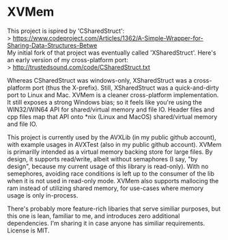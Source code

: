 # XVMem
This project is ispired by 'CSharedStruct':<br> > https://www.codeproject.com/Articles/1362/A-Simple-Wrapper-for-Sharing-Data-Structures-Betwe <br>
My initial fork of that project was eventually called 'XSharedStruct'. Here's an early version of my cross-platform port: <br> > http://trustedsound.com/code/CSharedStruct.txt <br>

Whereas CSharedStruct was windows-only, XSharedStruct was a cross-platform port (thus the X-prefix).  Still, XSharedStruct was a quick-and-dirty port to Linux and Mac. XVMem is a cleaner cross-platform implementation.  It still exposes a strong Windows bias; so it feels like you're using the WIN32/WIN64 API for shared/virtual memory and file IO.  Header files and cpp files map that API onto *nix (Linux and MacOS) shared/virtual memory and file IO.

This project is currently used by the AVXLib (in my public github account), with example usages in AVXTest (also in my public github account).  XVMem is primarilly intended as a virtual memory backing store for large files.  By design, it supports read/write, albeit without semaphores (I say, "by design", because my current usage of this library is read-only). With no semephores, avoiding race conditions is left up to the consumer of the lib when it is not used in read-only mode. XVMem also supports mallocing the ram instead of utilizing shared memory, for use-cases where memory usage is only in-process.

There's probably more feature-rich libaries that serve similiar purposes, but this one is lean, familiar to me, and introduces zero additional dependencies.  I'm sharing it in case anyone has similiar requirements.  License is MIT.
